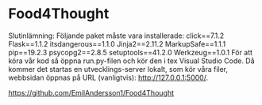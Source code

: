 # Food4Thought
Slutinlämning:
Följande paket måste vara installerade:
click==7.1.2
Flask==1.1.2
itsdangerous==1.1.0
Jinja2==2.11.2
MarkupSafe==1.1.1
pip==19.2.3
psycopg2==2.8.5
setuptools==41.2.0
Werkzeug==1.0.1
För att köra vår kod så öppna run.py-filen och kör den i tex Visual Studio Code. 
Då kommer det startas en utvecklings-server lokalt, som kör våra filer, webbsidan öppnas på URL (vanligtvis): http://127.0.0.1:5000/.

https://github.com/EmilAndersson1/Food4Thought
